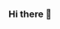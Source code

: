 ### Hi there 👋

<!--
**maybemichael/maybemichael** is a ✨ _special_ ✨ repository because its `README.md` (this file) appears on your GitHub profile.

Hi, my name is Michael McGrath, I am Lambda School alumni, currently working as a team lead at Lambda School for the iOS program. My interests are coding, video editing, playing video games, and all things tech related. A San Francisco, Bay Area native.

I am an enthusiastic technologist who is studying iOS development and specializing in Swift and Objective-C programming languages. As an avid Apple fan, I am interested in using their latest technology to build useful and visually exciting apps that help improve a users daily life. I am always eager to learn new skills and languages to improve the apps I'm working on and to grow my existing iOS developer skill set. 

I am looking for new opportunities in iOS development with a company that values making apps that are user friendly, and that help improve the users life in some way. I take ownership of my projects and tasks and am looking to work at a company that empowers developers to own their areas of responsibility. As a leader at Lambda, I get to share my skills with our students and am interested in a role where I can learn and grow as well as share my knowledge with a team. 

